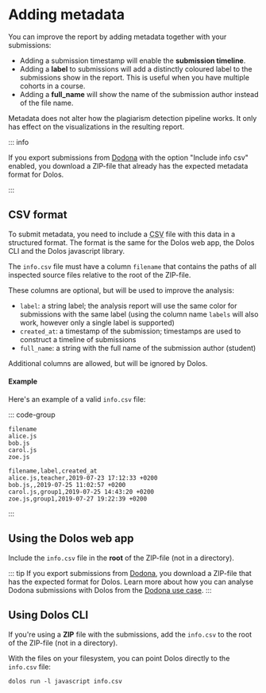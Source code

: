 # Adding metadata

You can improve the report by adding metadata together with your submissions:

- Adding a submission timestamp will enable the **submission timeline**.
- Adding a **label** to submissions will add a distinctly coloured label to the submissions show in the report. This is useful when you have multiple cohorts in a course.
- Adding a **full_name** will show the name of the submission author instead of the file name.

Metadata does not alter how the plagiarism detection pipeline works.
It only has effect on the visualizations in the resulting report.

::: info

If you export submissions from [Dodona](./dodona.md) with the option "Include info csv" enabled, you download a ZIP-file that already has the expected metadata format for Dolos.

:::

## CSV format

To submit metadata, you need to include a <abbr title="Comma Separated Values">CSV</abbr> file with this data in a structured format.
The format is the same for the Dolos web app, the Dolos CLI and the Dolos javascript library.

The `info.csv` file must have a column `filename` that contains the paths of all inspected source files relative to the root of the ZIP-file.

These columns are optional, but will be used to improve the analysis:

- `label`: a string label; the analysis report will use the same color for submissions with the same label (using the column name `labels` will also work, however only a single label is supported)
- `created_at`: a timestamp of the submission; timestamps are used to construct a timeline of submissions
- `full_name`: a string with the full name of the submission author (student)

Additional columns are allowed, but will be ignored by Dolos.

#### Example

Here's an example of a valid `info.csv` file:

::: code-group

```csv [Required column only]
filename
alice.js
bob.js
carol.js
zoe.js
```

```csv [With optional columns]
filename,label,created_at
alice.js,teacher,2019-07-23 17:12:33 +0200
bob.js,,2019-07-25 11:02:57 +0200
carol.js,group1,2019-07-25 14:43:20 +0200
zoe.js,group1,2019-07-27 19:22:39 +0200
```
:::

## Using the Dolos web app

Include the `info.csv` file in the **root** of the ZIP-file (not in a directory).

::: tip
If you export submissions from [Dodona](./dodona.md), you download a ZIP-file that has the expected format for Dolos.
Learn more about how you can analyse Dodona submissions with Dolos from the [Dodona use case](./dodona.html).
:::


## Using Dolos CLI

If you're using a **ZIP** file with the submissions, add the `info.csv` to the root of the ZIP-file (not in a directory).

With the files on your filesystem, you can point Dolos directly to the `info.csv` file:

```shell
dolos run -l javascript info.csv
```

